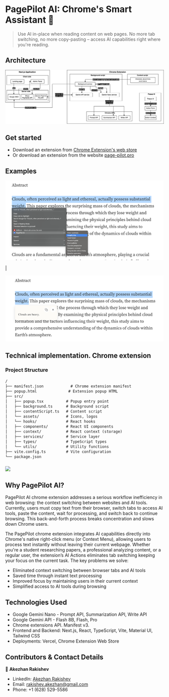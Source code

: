 # PagePilot AI: Chrome's Smart Assistant 🚀

> Use AI in-place when reading content on web pages. No more tab switching, no more copy-pasting – access AI capabilities right where you're reading.

## Architecture

<img src="./assets/architecture.png" />

## Get started

- Download an extension from [Chrome Extension's web store](https://chromewebstore.google.com/detail/nanmbeollpecgnfbkjdeogajflidikgd)
- Or download an extension from the website [page-pilot.pro](https://www.page-pilot.pro/)

## Examples

<img src="./assets/eg-1-1.png" width="700" />
<p>|</p>
<img src="./assets/eg-1-2.png" width="700" />

## Technical implementation. Chrome extension

### Project Structure

```
/
├── manifest.json            # Chrome extension manifest
├── popup.html              # Extension popup HTML
├── src/
│   ├── popup.tsx          # Popup entry point
│   ├── background.ts      # Background script
│   ├── contentScript.ts   # Content script
│   └── assets/            # Icons, logos
│   └── hooks/             # React hooks
│   ├── components/        # React UI components
│   ├── context/           # React context (storage)
│   ├── services/          # Service layer 
│   ├── types/             # TypeScript types
│   └── utils/             # Utility functions
├── vite.config.ts         # Vite configuration
└── package.json
```

###
<img src="https://github.com/user-attachments/assets/d169fa1e-f4da-4646-8409-64ea4ad71058" />


## Why PagePilot AI?
PagePilot AI chrome extension addresses a serious workflow inefficiency in web browsing: the context switching between websites and AI tools. Currently, users must copy text from their browser, switch tabs to access AI tools, paste the content, wait for processing, and switch back to continue browsing. This back-and-forth process breaks concentration and slows down Chrome users.

The PagePilot chrome extension integrates AI capabilities directly into Chrome's native right-click menu (or Context Menu), allowing users to process text instantly without leaving their current webpage. Whether you're a student researching papers, a professional analyzing content, or a regular user, the extension’s AI Actions eliminates tab switching keeping your focus on the current task.
The key problems we solve:
* Eliminated context switching between browser tabs and AI tools
* Saved time through instant text processing
* Improved focus by maintaining users in their current context
* Simplified access to AI tools during browsing


## Technologies Used

- Google Gemini Nano - Prompt API, Summarization API, Write API
- Google Gemini API - Flash 8B, Flash, Pro
- Chrome extensions API. Manifest v3.
- Frontend and Backend: Next.js, React, TypeScript, Vite, Material UI, Tailwind CSS
- Deployments: Vercel, Chrome Extension Web Store

## Contributors & Contact Details

👤 **Akezhan Rakishev**

- LinkedIn: [Akezhan Rakishev](https://www.linkedin.com/in/akezhan-rakishev-841505170/)
- Email: rakishev.akezhan@gmail.com
- Phone: +1 (628) 529-5586
